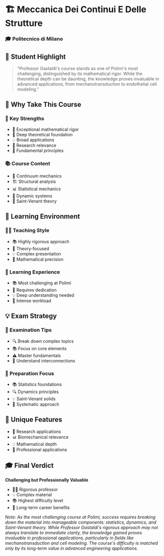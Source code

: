 # 🏗️ Meccanica Dei Continui E Delle Strutture
### 🎓 Politecnico di Milano

## 💫 Student Highlight
> "Professor Gastaldi's course stands as one of Polimi's most challenging, distinguished by its mathematical rigor. While the theoretical depth can be daunting, the knowledge proves invaluable in advanced applications, from mechanotransduction to endothelial cell modeling."

## 🌟 Why Take This Course
### 💪 Key Strengths
- 📐 Exceptional mathematical rigor
- 🧮 Deep theoretical foundation
- 💡 Broad applications
- 🔬 Research relevance
- 🎯 Fundamental principles

### 📚 Course Content
- 🌊 Continuum mechanics
- 🏗️ Structural analysis
- 📊 Statistical mechanics
- 🔄 Dynamic systems
- 💫 Saint-Venant theory

## 👥 Learning Environment
### 👨‍🏫 Teaching Style
- 📚 Highly rigorous approach
- 🎯 Theory-focused
- 💡 Complex presentation
- 📐 Mathematical precision

### 📘 Learning Experience
- 📚 Most challenging at Polimi
- 🎯 Requires dedication
- 💡 Deep understanding needed
- 📝 Intense workload

## 💡 Exam Strategy
### 📝 Examination Tips
- 🔍 Break down complex topics
- 📚 Focus on core elements
- ⚠️ Master fundamentals
- 🎯 Understand interconnections

### 🎯 Preparation Focus
- 📚 Statistics foundations
- 🔍 Dynamics principles
- 💡 Saint-Venant solids
- 📝 Systematic approach

## 🌟 Unique Features
- 🔬 Research applications
- 📊 Biomechanical relevance
- 💡 Mathematical depth
- 🎯 Professional applications

## 🎓 Final Verdict
**Challenging but Professionally Valuable**
- 👨‍🏫 Rigorous professor
- 💡 Complex material
- 📚 Highest difficulty level
- 🎯 Long-term career benefits

*Note: As the most challenging course at Polimi, success requires breaking down the material into manageable components: statistics, dynamics, and Saint-Venant theory. While Professor Gastaldi's rigorous approach may not always translate to immediate clarity, the knowledge gained proves invaluable in professional applications, particularly in fields like mechanotransduction and cell modeling. The course's difficulty is matched only by its long-term value in advanced engineering applications.*